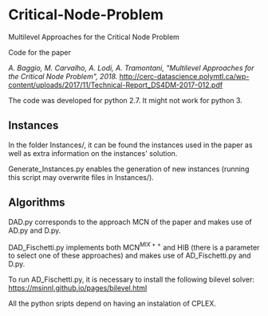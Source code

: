 # Critical-Node-Problem
Multilevel Approaches for the Critical Node Problem

Code for the paper 

*A. Baggio, M. Carvalho, A. Lodi, A. Tramontani, "Multilevel Approaches for the Critical Node Problem", 2018.*
http://cerc-datascience.polymtl.ca/wp-content/uploads/2017/11/Technical-Report_DS4DM-2017-012.pdf

The code was developed for python 2.7. It might not work for python 3.

## Instances

In the folder Instances/, it can be found the instances used in the paper as well as extra information on the instances' solution.

Generate_Instances.py enables the generation of new instances (running this script may overwrite files in Instances/).

## Algorithms

DAD.py corresponds to the approach MCN of the paper and makes use of AD.py and D.py.

DAD_Fischetti.py implements both MCN$^{MIX++}$ and HIB (there is a parameter to select one of these approaches) and makes use of AD_Fischetti.py and D.py.

To run AD_Fischetti.py, it is necessary to install the following bilevel solver:
https://msinnl.github.io/pages/bilevel.html

All the python sripts depend on having an instalation of CPLEX.

